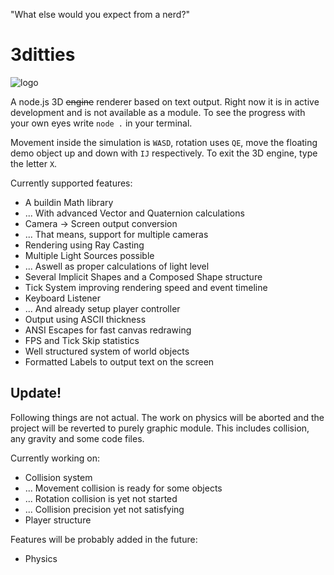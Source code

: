 "What else would you expect from a nerd?"

# 3ditties

![logo](https://repository-images.githubusercontent.com/479563116/39c0ac48-7294-48a4-b1f7-7f596b2ecf03)

A node.js 3D ~~engine~~ renderer based on text output.
Right now it is in active development
and is not available as a module.
To see the progress with your own eyes
write `node .` in your terminal.

Movement inside the simulation is `WASD`, rotation uses `QE`,
move the floating demo object up and down with `IJ` respectively.
To exit the 3D engine, type the letter `X`.

Currently supported features:
* A buildin Math library
* ... With advanced Vector and Quaternion calculations
* Camera -> Screen output conversion
* ... That means, support for multiple cameras
* Rendering using Ray Casting
* Multiple Light Sources possible
* ... Aswell as proper calculations of light level
* Several Implicit Shapes and a Composed Shape structure
* Tick System improving rendering speed and event timeline
* Keyboard Listener
* ... And already setup player controller
* Output using ASCII thickness
* ANSI Escapes for fast canvas redrawing
* FPS and Tick Skip statistics
* Well structured system of world objects
* Formatted Labels to output text on the screen

## Update!

Following things are not actual. The work on physics will be aborted
and the project will be reverted to purely graphic module.
This includes collision, any gravity and some code files.

Currently working on:
* Collision system
* ... Movement collision is ready for some objects
* ... Rotation collision is yet not started
* ... Collision precision yet not satisfying
* Player structure

Features will be probably added in the future:
* Physics

